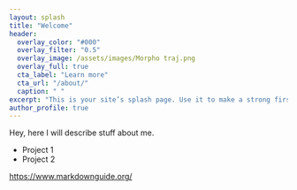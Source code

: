 ```yaml
---
layout: splash
title: "Welcome"
header:
  overlay_color: "#000"
  overlay_filter: "0.5"
  overlay_image: /assets/images/Morpho traj.png
  overlay_full: true
  cta_label: "Learn more"
  cta_url: "/about/"
  caption: " "
excerpt: "This is your site’s splash page. Use it to make a strong first impression!"
author_profile: true
---
```


Hey, here I will describe stuff about me.

- Project 1
- Project 2

https://www.markdownguide.org/

